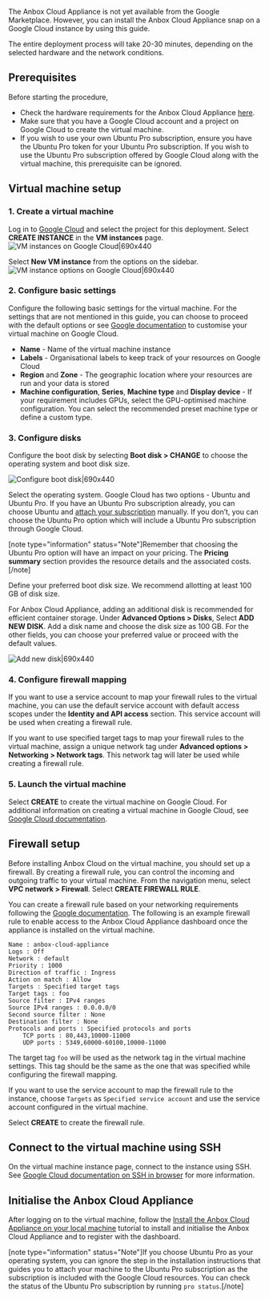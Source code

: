 The Anbox Cloud Appliance is not yet available from the Google Marketplace. However, you can install the Anbox Cloud Appliance snap on a Google Cloud instance by using this guide.

The entire deployment process will take 20-30 minutes, depending on the selected hardware and the network conditions.

## Prerequisites

Before starting the procedure,
* Check the hardware requirements for the Anbox Cloud Appliance [here](https://anbox-cloud.io/docs/requirements#appliance).
* Make sure that you have a Google Cloud account and a project on Google Cloud to create the virtual machine.
* If you wish to use your own Ubuntu Pro subscription, ensure you have the Ubuntu Pro token for your Ubuntu Pro subscription. If you wish to use the Ubuntu Pro subscription offered by Google Cloud along with the virtual machine, this prerequisite can be ignored.

## Virtual machine setup

### 1. Create a virtual machine
Log in to [Google Cloud](https://console.cloud.google.com) and select the project for this deployment. Select **CREATE INSTANCE** in the **VM instances** page.
![VM instances on Google Cloud|690x440](https://assets.ubuntu.com/v1/d44bd0dd-VM-instance.png)

Select **New VM instance** from the options on the sidebar.
![VM instance options on Google Cloud|690x440](https://assets.ubuntu.com/v1/cbc94514-Instance-options.png)

### 2. Configure basic settings

Configure the following basic settings for the virtual machine. For the settings that are not mentioned in this guide, you can choose to proceed with the default options or see [Google documentation](https://cloud.google.com/compute/docs/instances/create-start-instance) to customise your virtual machine on Google Cloud.

* **Name** - Name of the virtual machine instance
* **Labels** - Organisational labels to keep track of your resources on Google Cloud
* **Region** and **Zone** - The geographic location where your resources are run and your data is stored
* **Machine configuration**, **Series**, **Machine type** and **Display device** - If your requirement includes GPUs, select the GPU-optimised machine configuration. You can select the recommended preset machine type or define a custom type.

### 3. Configure disks

Configure the boot disk by selecting **Boot disk > CHANGE** to choose the operating system and boot disk size.

![Configure boot disk|690x440](https://assets.ubuntu.com/v1/d85bed8c-boot-disk-config.png)

Select the operating system. Google Cloud has two options - Ubuntu and Ubuntu Pro. If you have an Ubuntu Pro subscription already, you can choose Ubuntu and [attach your subscription](https://discourse.ubuntu.com/t/22681#attach-ubuntu-pro) manually. If you don’t, you can choose the Ubuntu Pro option which will include a Ubuntu Pro subscription through Google Cloud. 

[note type="information" status="Note"]Remember that choosing the Ubuntu Pro option will have an impact on your pricing. The **Pricing summary** section provides the resource details and the associated costs.[/note]

Define your preferred boot disk size. We recommend allotting at least 100 GB of disk size.

For Anbox Cloud Appliance, adding an additional disk is recommended for efficient container storage. Under **Advanced Options > Disks**, Select **ADD NEW DISK**. Add a disk name and choose the disk size as 100 GB. For the other fields, you can choose your preferred value or proceed with the default values. 

![Add new disk|690x440](https://assets.ubuntu.com/v1/29645ed9-add-new-disk.png)

### 4. Configure firewall mapping

If you want to use a service account to map your firewall rules to the virtual machine, you can use the default service account with default access scopes under the **Identity and API access** section. This service account will be used when creating a firewall rule.

If you want to use specified target tags to map your firewall rules to the virtual machine, assign a unique network tag under **Advanced options > Networking > Network tags**. This network tag will later be used while creating a firewall rule.

### 5. Launch the virtual machine

Select **CREATE** to create the virtual machine on Google Cloud. For additional information on creating a virtual machine in Google Cloud, see [Google Cloud documentation](https://cloud.google.com/compute/docs/instances/create-start-instance).

## Firewall setup

Before installing Anbox Cloud on the virtual machine, you should set up a firewall. By creating a firewall rule, you can control the incoming and outgoing traffic to your virtual machine. From the navigation menu, select **VPC network > Firewall**. Select **CREATE FIREWALL RULE**. 

You can create a firewall rule based on your networking requirements following the [Google documentation](https://cloud.google.com/firewall/docs/using-firewalls). The following is an example firewall rule to enable access to the Anbox Cloud Appliance dashboard once the appliance is installed on the virtual machine. 

````
Name : anbox-cloud-appliance
Logs : Off
Network : default
Priority : 1000
Direction of traffic : Ingress
Action on match : Allow
Targets : Specified target tags
Target tags : foo
Source filter : IPv4 ranges
Source IPv4 ranges : 0.0.0.0/0
Second source filter : None
Destination filter : None
Protocols and ports : Specified protocols and ports
    TCP ports : 80,443,10000-11000
    UDP ports : 5349,60000-60100,10000-11000
````
The target tag `foo` will be used as the network tag in the virtual machine settings. This tag should be the same as the one that was specified while configuring the firewall mapping.

If you want to use the service account to map the firewall rule to the instance, choose `Targets` as `Specified service account` and use the service account configured in the virtual machine.

Select **CREATE** to create the firewall rule.

## Connect to the virtual machine using SSH

On the virtual machine instance page, connect to the instance using SSH. See [Google Cloud documentation on SSH in browser](https://cloud.google.com/compute/docs/ssh-in-browser) for more information. 

## Initialise the Anbox Cloud Appliance

After logging on to the virtual machine, follow the [Install the Anbox Cloud Appliance on your local machine](https://anbox-cloud.io/docs/tut/installing-appliance) tutorial to install and initialise the Anbox Cloud Appliance and to register with the dashboard.

[note type="information" status="Note"]If you choose Ubuntu Pro as your operating system, you can ignore the step in the installation instructions that guides you to attach your machine to the Ubuntu Pro subscription as the subscription is included with the Google Cloud resources. You can check the status of the Ubuntu Pro subscription by running `pro status`.[/note]






